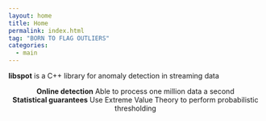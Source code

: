 ```yaml
---
layout: home
title: Home
permalink: index.html
tag: "BORN TO FLAG OUTLIERS"
categories: 
  - main
---
```



**libspot** is a C++ library for anomaly detection in streaming data


<div class="block" style="text-align: center;">
<i class="fa fa-angle-double-right fa-2x" aria-hidden="true"></i>
<b>Online detection</b>
Able to process one million data a second
</div>

<div class="block" style="text-align: center;">
<i class="fa fa-superscript fa-2x" aria-hidden="true"></i>
<b>Statistical guarantees</b>
Use Extreme Value Theory to perform probabilistic thresholding
</div>

